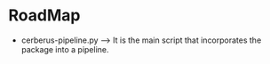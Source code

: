 # RoadMap

- cerberus-pipeline.py --> It is the main script that incorporates the package into a pipeline.
